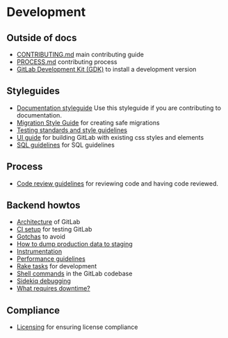 # Development

## Outside of docs

- [CONTRIBUTING.md](https://gitlab.com/gitlab-org/gitlab-ce/blob/master/CONTRIBUTING.md) main contributing guide
- [PROCESS.md](https://gitlab.com/gitlab-org/gitlab-ce/blob/master/PROCESS.md) contributing process
- [GitLab Development Kit (GDK)](https://gitlab.com/gitlab-org/gitlab-development-kit) to install a development version

## Styleguides

- [Documentation styleguide](development/doc_styleguide.md) Use this styleguide if you are
  contributing to documentation.
- [Migration Style Guide](migration_style_guide.md) for creating safe migrations
- [Testing standards and style guidelines](testing.md)
- [UI guide](ui_guide.md) for building GitLab with existing css styles and elements
- [SQL guidelines](sql.md) for SQL guidelines


## Process

- [Code review guidelines](code_review.md) for reviewing code and having code reviewed.

## Backend howtos

- [Architecture](architecture.md) of GitLab
- [CI setup](ci_setup.md) for testing GitLab
- [Gotchas](gotchas.md) to avoid
- [How to dump production data to staging](db_dump.md)
- [Instrumentation](instrumentation.md)
- [Performance guidelines](performance.md)
- [Rake tasks](rake_tasks.md) for development
- [Shell commands](shell_commands.md) in the GitLab codebase
- [Sidekiq debugging](sidekiq_debugging.md)
- [What requires downtime?](what_requires_downtime.md)

## Compliance

- [Licensing](licensing.md) for ensuring license compliance
